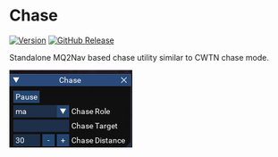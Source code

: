 # Chase

[![Version](https://badge.fury.io/gh/tterb%2FHyde.svg)](https://gitlab.com/aquietone/luachase)
[![GitHub Release](https://img.shields.io/gitlab/release/aquietone/luachase.svg?style=flat)]()  

Standalone MQ2Nav based chase utility similar to CWTN chase mode.

![](../images/chase.png)